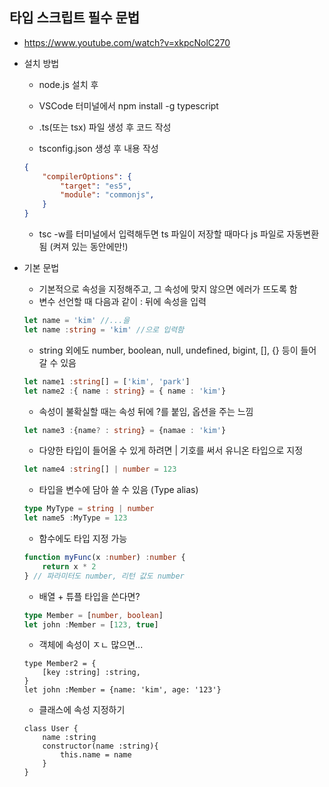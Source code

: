 ## 타입 스크립트 필수 문법

- https://www.youtube.com/watch?v=xkpcNolC270

- 설치 방법

  - node.js 설치 후
  - VSCode 터미널에서 npm install -g typescript

  - .ts(또는 tsx) 파일 생성 후 코드 작성
  - tsconfig.json 생성 후 내용 작성

  ```json
  {
      "compilerOptions": {
          "target": "es5",
          "module": "commonjs",
      }
  }
  ```

  - tsc -w를 터미널에서 입력해두면 ts 파일이 저장할 때마다 js 파일로 자동변환됨 (켜져 있는 동안에만!)

- 기본 문법

  - 기본적으로 속성을 지정해주고, 그 속성에 맞지 않으면 에러가 뜨도록 함
  - 변수 선언할 때 다음과 같이 : 뒤에 속성을 입력

  ```typescript
  let name = 'kim' //...을
  let name :string = 'kim' //으로 입력함
  ```

  - string 외에도 number, boolean, null, undefined, bigint, [], {} 등이 들어갈 수 있음

  ```typescript
  let name1 :string[] = ['kim', 'park']
  let name2 :{ name : string} = { name : 'kim'}
  ```

  - 속성이 불확실할 때는 속성 뒤에 ?를 붙임, 옵션을 주는 느낌

  ```typescript
  let name3 :{name? : string} = {namae : 'kim'}
  ```

  - 다양한 타입이 들어올 수 있게 하려면 | 기호를 써서 유니온 타입으로 지정

  ```typescript
  let name4 :string[] | number = 123
  ```

  - 타입을 변수에 담아 쓸 수 있음 (Type alias)

  ```typescript
  type MyType = string | number
  let name5 :MyType = 123
  ```

  - 함수에도 타입 지정 가능

  ```typescript
  function myFunc(x :number) :number {
      return x * 2
  } // 파라미터도 number, 리턴 값도 number
  ```

  - 배열 + 튜플 타입을 쓴다면?

  ```typescript
  type Member = [number, boolean]
  let john :Member = [123, true]
  ```

  - 객체에 속성이 ㅈㄴ 많으면...

  ```react
  type Member2 = {
      [key :string] :string,
  }
  let john :Member = {name: 'kim', age: '123'}
  ```

  - 클래스에 속성 지정하기

  ```react
  class User {
      name :string
      constructor(name :string){
          this.name = name
      }
  }
  ```

  